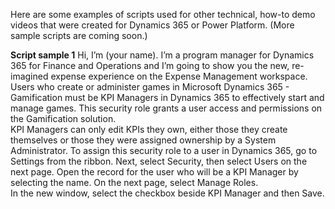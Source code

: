 Here are some examples of scripts used for other technical, how-to demo videos that were created for Dynamics 365 or Power Platform. 
(More sample scripts are coming soon.)

**Script sample 1**
Hi, I’m (your name). I’m a program manager for Dynamics 365 for Finance and Operations and I’m going to show you the new, re-imagined expense experience on the Expense Management workspace.
Users who create or administer games in Microsoft Dynamics 365 - Gamification must be KPI Managers in Dynamics 365 to effectively start and manage games. 
This security role grants a user access and permissions on the Gamification solution.  
KPI Managers can only edit KPIs they own, either those they create themselves or those they were assigned ownership by a System Administrator. 
To assign this security role to a user in Dynamics 365, go to Settings from the ribbon. Next, select Security, then select Users on the next page. 
Open the record for the user who will be a KPI Manager by selecting the name. On the next page, select Manage Roles.  
In the new window, select the checkbox beside KPI Manager and then Save.



